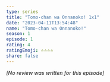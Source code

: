 ```yaml
---
type: series
title: "Tomo-chan wa Onnanoko! 1x1"
date: "2023-04-11T13:54:48"
name: "Tomo-chan wa Onnanoko!"
season: 1
episode: 1
rating: 4
ratingEmoji: ⭐️⭐️⭐️⭐️
share: false
---
```


*[No review was written for this episode]*
